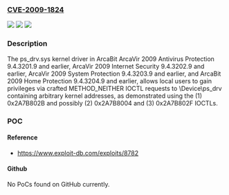 ### [CVE-2009-1824](https://cve.mitre.org/cgi-bin/cvename.cgi?name=CVE-2009-1824)
![](https://img.shields.io/static/v1?label=Product&message=n%2Fa&color=blue)
![](https://img.shields.io/static/v1?label=Version&message=n%2Fa&color=blue)
![](https://img.shields.io/static/v1?label=Vulnerability&message=n%2Fa&color=brighgreen)

### Description

The ps_drv.sys kernel driver in ArcaBit ArcaVir 2009 Antivirus Protection 9.4.3201.9 and earlier, ArcaVir 2009 Internet Security 9.4.3202.9 and earlier, ArcaVir 2009 System Protection 9.4.3203.9 and earlier, and ArcaBit 2009 Home Protection 9.4.3204.9 and earlier, allows local users to gain privileges via crafted METHOD_NEITHER IOCTL requests to \Device\ps_drv containing arbitrary kernel addresses, as demonstrated using the (1) 0x2A7B802B and possibly (2) 0x2A7B8004 and (3) 0x2A7B802F IOCTLs.

### POC

#### Reference
- https://www.exploit-db.com/exploits/8782

#### Github
No PoCs found on GitHub currently.

